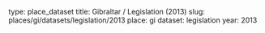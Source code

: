 type: place_dataset
title: Gibraltar / Legislation (2013)
slug: places/gi/datasets/legislation/2013
place: gi
dataset: legislation
year: 2013
